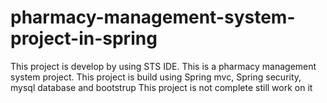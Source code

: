# pharmacy-management-system-project-in-spring
This project is develop by using STS IDE. This is a pharmacy management system project. This project is build using Spring mvc, Spring security, mysql database and bootstrup
This project is not complete still work on it
